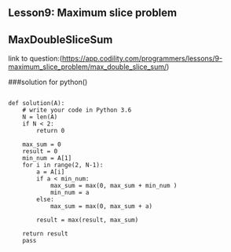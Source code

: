 ## Lesson9: Maximum slice problem
## MaxDoubleSliceSum
link to question:(https://app.codility.com/programmers/lessons/9-maximum_slice_problem/max_double_slice_sum/)

###solution for python()
```

def solution(A):
    # write your code in Python 3.6
    N = len(A)
    if N < 2:
        return 0

    max_sum = 0
    result = 0
    min_num = A[1]
    for i in range(2, N-1):
        a = A[i]
        if a < min_num:
            max_sum = max(0, max_sum + min_num )
            min_num = a
        else:
            max_sum = max(0, max_sum + a)
            
        result = max(result, max_sum)
    
    return result
    pass
    
```
